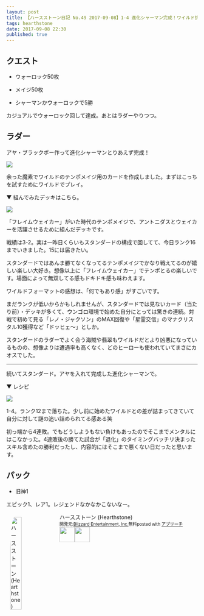 ```yaml
---
layout: post
title: 【ハースストーン日記 No.49 2017-09-08】1-4 進化シャーマン完成！ワイルド挑戦も
tags: hearthstone
date: 2017-09-08 22:30
published: true
---
```


## クエスト
* ウォーロック50枚

* メイジ50枚

* シャーマンかウォーロックで5勝

カジュアルでウォーロック回して達成。あとはラダーやりつつ。

## ラダー
アヤ・ブラックポー作って進化シャーマンとりあえず完成！

![](https://gyazo.com/188810bbf1a62a37b96181a4e91abc7e/thumb/1000)

余った魔素でワイルドのテンポメイジ用のカードを作成しました。まずはこっちを試すためにワイルドでプレイ。

▼ 組んでみたデッキはこちら。

![](https://gyazo.com/4db768b2398d3851bfcec4ec69f727fc/thumb/1000)

「フレイムウェイカー」がいた時代のテンポメイジで、アントニダスとウェイカーを活躍させるために組んだデッキです。

戦績は3-2。実は一昨日くらいもスタンダードの構成で回してて、今日ランク16までいきました。15には届きたい。

スタンダードではあんま勝てなくなってるテンポメイジでかなり戦えてるのが嬉しい楽しい大好き。想像以上に「フレイムウェイカー」でテンポとるの楽しいです。場面によって無双してる感もドキドキ感も味わえます。

ワイルドフォーマットの感想は、「何でもあり感」がすごいです。

まだランクが低いからかもしれませんが、スタンダードでは見ないカード（当たり前）・デッキが多くて、ウンゴロ環境で始めた自分にとっては驚きの連続。対戦で初めて見る「レノ・ジャクソン」のMAX回復や「星霊交信」のマナクリスタル10獲得など「ドッヒェ～」としか。

スタンダードのラダーでよく会う海賊や翡翠もワイルドだとより凶悪になっているものの、想像よりは遭遇率も高くなく、どのヒーローも使われていてまさにカオスでした。

---

続いてスタンダード。アヤを入れて完成した進化シャーマンで。

▼ レシピ

![](https://gyazo.com/6022d47a30cb524625a60d9107c71f8f/raw)

1-4。ランク12まで落ちた。少し前に始めたワイルドとの差が詰まってきていて自分に対して謎の追い詰められてる感ある笑

初っ端から4連敗。でもどうしようもない負けもあったのでそこまでメンタルにはこなかった。4連敗後の勝てた試合が「退化」のタイミングバッチリ決まったスキル含めたの勝利だったし、内容的にはそこまで悪くない日だったと思います。

## パック
* 旧神1

エピック1、レア1。レジェンドなかなかこないなー。


<div id="appreach-box" style="text-align:left;"><img id="appreach-image" src="https://lh6.ggpht.com/J-_wYHXVmR86Mvq6KNHiSvR0T3WH4wHgVC0OLQEIa1FHVbXARD0zafLA8JEUjo-CqDw=w170" alt="ハースストーン (Hearthstone)" style="float:left; margin:10px; width:25%; max-width:120px; border-radius:10%;"><div class="appreach-info" style="margin: 10px;"><div id="appreach-appname">ハースストーン (Hearthstone)</div><div id="appreach-developer" style="font-size:80%; display:inline-block; _display:inline;">開発元:<a id="appreach-developerurl" href="https://itunes.apple.com/jp/developer/blizzard-entertainment-inc/id306862900?uo=4" target="_blank" rel="nofollow">Blizzard Entertainment, Inc.</a></div><div id="appreach-price" style="font-size:80%; display:inline-block; _display:inline;">無料</div><div class="appreach-powered" style="font-size:80%; display:inline-block; _display:inline;">posted with <a href="http://mama-hack.com/app-reach/" title="アプリーチ" target="_blank" rel="nofollow">アプリーチ</a></div><div class="appreach-links" style="float: left;"><div id="appreach-itunes-link" style="display: inline-block; _display: inline;"><a id="appreach-itunes" href="https://itunes.apple.com/jp/app/%E3%83%8F%E3%83%BC%E3%82%B9%E3%82%B9%E3%83%88%E3%83%BC%E3%83%B3-hearthstone/id625257520?mt=8&amp;uo=4&amp;at=10l4wP" target="_blank" rel="nofollow"><img src="https://nabettu.github.io/appreach/img/itune_ja.svg" style="height:40px;"></a></div><div id="appreach-gplay-link" style="display:inline-block; _display:inline;"><a id="appreach-gplay" href="https://play.google.com/store/apps/details?id=com.blizzard.wtcg.hearthstone" target="_blank" rel="nofollow"><img src="https://nabettu.github.io/appreach/img/gplay_ja.png" style="height:40px;"></a></div></div></div><div class="appreach-footer" style="margin-bottom:10px; clear: left;"></div></div>